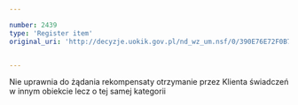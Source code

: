 ```yaml
---

number: 2439
type: 'Register item'
original_uri: 'http://decyzje.uokik.gov.pl/nd_wz_um.nsf/0/390E76E72F0B70EAC12578D20033DD0E?OpenDocument'


---
```


Nie uprawnia do żądania rekompensaty otrzymanie przez Klienta świadczeń w innym obiekcie lecz o tej samej kategorii
